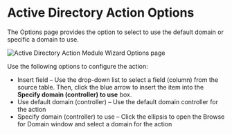 # Active Directory Action Options

The Options page provides the option to select to use the default domain or specific a domain to use.

![Active Directory Action Module Wizard Options page](/img/product_docs/accessanalyzer/enterpriseauditor/install/application/options.webp)

Use the following options to configure the action:

- Insert field – Use the drop-down list to select a field (column) from the source table. Then, click the blue arrow to insert the item into the __Specify domain (controller) to use__ box.
- Use default domain (controller) – Use the default domain controller for the action
- Specify domain (controller) to use – Click the ellipsis to open the Browse for Domain window and select a domain for the action
